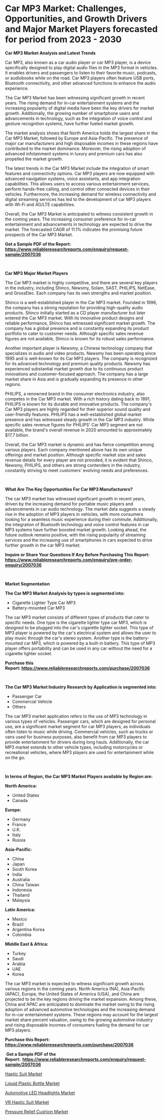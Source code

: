 <p><h1>Car MP3 Market: Challenges, Opportunities, and Growth Drivers and Major Market Players forecasted for period from 2023 - 2030</h1></p><p><strong>Car MP3 Market Analysis and Latest Trends</strong></p>
<p><p>Car MP3, also known as a car audio player or car MP3 player, is a device specifically designed to play digital audio files in the MP3 format in vehicles. It enables drivers and passengers to listen to their favorite music, podcasts, or audiobooks while on the road. Car MP3 players often feature USB ports, Bluetooth connectivity, and other advanced functions to enhance the audio experience.</p><p>The Car MP3 Market has been witnessing significant growth in recent years. The rising demand for in-car entertainment systems and the increasing popularity of digital media have been the key drivers for market growth. Additionally, the growing number of smartphone users and advancements in technology, such as the integration of voice control and gesture recognition systems, have further fueled market growth.</p><p>The market analysis shows that North America holds the largest share in the Car MP3 Market, followed by Europe and Asia-Pacific. The presence of major car manufacturers and high disposable incomes in these regions have contributed to the market dominance. Moreover, the rising adoption of advanced infotainment systems in luxury and premium cars has also propelled the market growth.</p><p>The latest trends in the Car MP3 Market include the integration of smart features and connectivity options. Car MP3 players are now equipped with advanced navigation systems, voice assistants, and app integration capabilities. This allows users to access various entertainment services, perform hands-free calling, and control other connected devices in their vehicles. Furthermore, the increasing demand for wireless connectivity and digital streaming services has led to the development of car MP3 players with Wi-Fi and 4G/LTE capabilities.</p><p>Overall, the Car MP3 Market is anticipated to witness consistent growth in the coming years. The increasing consumer preference for in-car entertainment and advancements in technology are expected to drive the market. The forecasted CAGR of 11.1% indicates the promising future prospects of the Car MP3 Market.</p></p>
<p><strong>Get a Sample PDF of the Report:&nbsp; <a href="https://www.reliableresearchreports.com/enquiry/request-sample/2007036">https://www.reliableresearchreports.com/enquiry/request-sample/2007036</a></strong></p>
<p>&nbsp;</p>
<p><strong>Car MP3 Major Market Players</strong></p>
<p><p>The Car MP3 market is highly competitive, and there are several key players in the industry, including Shinco, Newsmy, Solam, SAST, PHILIPS, NetEase, and GrossElec. Each company has its own strengths and market position.</p><p>Shinco is a well-established player in the Car MP3 market. Founded in 1996, the company has a strong reputation for providing high-quality audio products. Shinco initially started as a CD player manufacturer but later entered the Car MP3 market. With its innovative product designs and reliable performance, Shinco has witnessed significant market growth. The company has a global presence and is constantly expanding its product portfolio to cater to customer needs. Although specific sales revenue figures are not available, Shinco is known for its robust sales performance.</p><p>Another important player is Newsmy, a Chinese technology company that specializes in audio and video products. Newsmy has been operating since 1995 and is well-known for its Car MP3 players. The company is recognized for its advanced technology and premium quality products. Newsmy has experienced substantial market growth due to its continuous product innovations and customer-focused approach. The company has a large market share in Asia and is gradually expanding its presence in other regions.</p><p>PHILIPS, a renowned brand in the consumer electronics industry, also competes in the Car MP3 market. With a rich history dating back to 1891, PHILIPS is known for its durable and innovative products. The company's Car MP3 players are highly regarded for their superior sound quality and user-friendly features. PHILIPS has a well-established global market presence and has witnessed steady growth in the Car MP3 industry. While specific sales revenue figures for PHILIPS' Car MP3 segment are not available, the brand's overall revenue in 2020 amounted to approximately $17.7 billion.</p><p>Overall, the Car MP3 market is dynamic and has fierce competition among various players. Each company mentioned above has its own unique offerings and market position. Although specific market size and sales revenue details for every player are not provided, it is evident that Shinco, Newsmy, PHILIPS, and others are strong contenders in the industry, constantly striving to meet customers' evolving needs and preferences.</p></p>
<p>&nbsp;</p>
<p><strong>What Are The Key Opportunities For Car MP3 Manufacturers?</strong></p>
<p><p>The car MP3 market has witnessed significant growth in recent years, driven by the increasing demand for portable music players and advancements in car audio technology. The market data suggests a steady rise in the adoption of MP3 players in vehicles, with more consumers looking for a seamless music experience during their commute. Additionally, the integration of Bluetooth technology and voice control features in car MP3 systems have further boosted market growth. Looking ahead, the future outlook remains positive, with the rising popularity of streaming services and the increasing use of smartphones in cars expected to drive further growth in the car MP3 market.</p></p>
<p><strong>Inquire or Share Your Questions If Any Before Purchasing This Report: <a href="https://www.reliableresearchreports.com/enquiry/pre-order-enquiry/2007036">https://www.reliableresearchreports.com/enquiry/pre-order-enquiry/2007036</a></strong></p>
<p>&nbsp;</p>
<p><strong>Market Segmentation</strong></p>
<p><strong>The Car MP3 Market Analysis by types is segmented into:</strong></p>
<p><ul><li>Cigarette Lighter Type Car MP3</li><li>Battery-mounted Car MP3</li></ul></p>
<p><p>The car MP3 market consists of different types of products that cater to specific needs. One type is the cigarette lighter type car MP3, which is designed to be plugged into the car's cigarette lighter socket. This type of MP3 player is powered by the car's electrical system and allows the user to play music through the car's stereo system. Another type is the battery-mounted car MP3, which is powered by a built-in battery. This type of MP3 player offers portability and can be used in any car without the need for a cigarette lighter socket.</p></p>
<p><strong>Purchase this Report:&nbsp;<a href="https://www.reliableresearchreports.com/purchase/2007036">https://www.reliableresearchreports.com/purchase/2007036</a></strong></p>
<p>&nbsp;</p>
<p><strong>The Car MP3 Market Industry Research by Application is segmented into:</strong></p>
<p><ul><li>Passenger Car</li><li>Commercial Vehicle</li><li>Others</li></ul></p>
<p><p>The car MP3 market application refers to the use of MP3 technology in various types of vehicles. Passenger cars, which are designed for personal use, are a significant market segment for car MP3 players, as individuals often listen to music while driving. Commercial vehicles, such as trucks or vans used for business purposes, also benefit from car MP3 players to provide entertainment for drivers during long hauls. Additionally, the car MP3 market extends to other vehicle types, including motorcycles or recreational vehicles, where MP3 players are used for entertainment while on the go.</p></p>
<p>&nbsp;</p>
<p><strong>In terms of Region, the Car MP3 Market Players available by Region are:</strong></p>
<p>
    <p> <strong> North America: </strong>
        <ul>
            <li>United States</li>
            <li>Canada</li>
        </ul>
        </p> 
    <p> <strong> Europe: </strong>
        <ul>
            <li>Germany</li>
            <li>France</li>
            <li>U.K.</li>
            <li>Italy</li>
            <li>Russia</li>
        </ul>
        </p> 
    <p> <strong> Asia-Pacific: </strong>
        <ul>
            <li>China</li>
            <li>Japan</li>
            <li>South Korea</li>
            <li>India</li>
            <li>Australia</li>
            <li>China Taiwan</li>
            <li>Indonesia</li>
            <li>Thailand</li>
            <li>Malaysia</li>
        </ul>
        </p> 
    <p> <strong> Latin America: </strong>
        <ul>
            <li>Mexico</li>
            <li>Brazil</li>
            <li>Argentina Korea</li>
            <li>Colombia</li>
        </ul>
        </p> 
    <p> <strong> Middle East & Africa: </strong>
        <ul>
            <li>Turkey</li>
            <li>Saudi</li>
            <li>Arabia</li>
            <li>UAE</li>
            <li>Korea</li>
        </ul>
    </p>
    </p>
<p><p>The car MP3 market is expected to witness significant growth across various regions in the coming years. North America (NA), Asia-Pacific (APAC), Europe, the United States of America (USA), and China are projected to be the key regions driving the market expansion. Among these, China and APAC are anticipated to dominate the market owing to the rising adoption of advanced automotive technologies and the increasing demand for in-car entertainment systems. These regions may account for the largest market share percent valuation, owing to the growing automotive industry and rising disposable incomes of consumers fueling the demand for car MP3 players.</p></p>
<p><strong>Purchase this Report: <a href="https://www.reliableresearchreports.com/purchase/2007036">https://www.reliableresearchreports.com/purchase/2007036</a></strong></p>
<p>&nbsp;<strong>Get a Sample PDF of the Report:&nbsp;&nbsp;<a href="https://www.reliableresearchreports.com/enquiry/request-sample/2007036">https://www.reliableresearchreports.com/enquiry/request-sample/2007036</a></strong></p>
<p><strong></strong></p>
<p><p><a href="https://medium.com/@noelkunzei1/haptic-suit-market-trends-forecast-and-competitive-analysis-to-2030-bed5e5381d54">Haptic Suit Market</a></p><p><a href="https://medium.com/@evalynkoepp98698/analyzing-liquid-plastic-bottle-market-global-industry-perspective-and-forecast-2023-to-2030-9fa91ef7feab">Liquid Plastic Bottle Market</a></p><p><a href="https://github.com/NorbertYates/Market-Research-Report-List-2/blob/main/automotive-led-headlights-market.md">Automotive LED Headlights Market</a></p><p><a href="https://medium.com/@lorenzmayer1995/vr-haptic-suit-market-trends-and-market-analysis-forecasted-for-period-2023-2030-0a3e18be8b32">VR Haptic Suit Market</a></p><p><a href="https://medium.com/@reganklocko456458/pressure-relief-cushion-market-furnishes-information-on-market-share-market-trends-and-market-955d864ac0c5">Pressure Relief Cushion Market</a></p></p>
